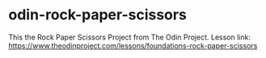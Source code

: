 # odin-rock-paper-scissors

This the Rock Paper Scissors Project from The Odin Project.
Lesson link: https://www.theodinproject.com/lessons/foundations-rock-paper-scissors
